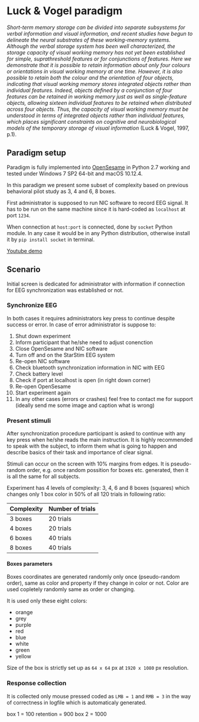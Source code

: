 # Luck & Vogel paradigm

*Short-term memory storage can be divided into separate subsystems for verbal information and visual information, and recent studies have begun to delineate the neural substrates of these working-memory systems. Although the verbal storage system has been well characterized, the storage capacity of visual working memory has not yet been established for simple, suprathreshold features or for conjunctions of features. Here we demonstrate that it is possible to retain information about only four colours or orientations in visual working memory at one time. However, it is also possible to retain both the colour and the orientation of four objects, indicating that visual working memory stores integrated objects rather than individual features. Indeed, objects defined by a conjunction of four features can be retained in working memory just as well as single-feature objects, allowing sixteen individual features to be retained when distributed across four objects. Thus, the capacity of visual working memory must be understood in terms of integrated objects rather than individual features, which places significant constraints on cognitive and neurobiological models of the temporary storage of visual information* (Luck & Vogel, 1997, p.1).

## Paradigm setup
Paradigm is fully implemented into [OpenSesame](http://www.cogsci.nl) in Python 2.7 working and tested under Windows 7 SP2 64-bit and macOS 10.12.4.

In this paradigm we present some subset of complexity based on previous behavioral pilot study as 3, 4 and 6, 8 boxes.

First administrator is supposed to run NIC software to record EEG signal. It has to be run on the same machine since it is hard-coded as `localhost` at port `1234`.

When connection at `host:port` is connected, done by `socket` Python module. In any case it would be in any Python distribution, otherwise install it by `pip install socket` in terminal.

[Youtube demo](https://www.youtube.com/watch?v=CH0tzhZdU2M)

## Scenario
Initial screen is dedicated for administrator with information if connection for EEG synchronization was established or not.

### Synchronize EEG 
In both cases it requires administrators key press to continue despite success or error. In case of error administrator is suppose to:

1. Shut down experiment
1. Inform participant that he/she need to adjust conenction
1. Close OpenSesame and NIC software
1. Turn off and on the StarStim EEG system
1. Re-open NIC software
1. Check bluetooth synchronization information in NIC with EEG
1. Check battery level
1. Check if port at localhost is open (in right down corner)
1. Re-open OpenSesame
1. Start experiment again
1. In any other cases (errors or crashes) feel free to contact me for support (ideally send me some image and caption what is wrong)

### Present stimuli
After synchronization procedure participant is asked to continue with any key press when he/she reads the main instruction. It is highly recommended to speak with the subject, to inform them what is going to happen and describe basics of their task and importance of clear signal.

Stimuli can occur on the screen with 10% margins from edges. It is pseudo-random order, e.g. once random possition for boxes etc. generated, then it is all the same for all subjects.

Experiment has 4 levels of complexity: 3, 4, 6 and 8 boxes (squares) which changes only 1 box color in 50% of all 120 trials in following ratio:

| Complexity | Number of trials |
|------------|------------------|
| 3 boxes    | 20 trials        |
| 4 boxes    | 20 trials        |
| 6 boxes    | 40 trials        |
| 8 boxes    | 40 trials        |

#### Boxes parameters
Boxes coordinates are generated randomly only once (pseudo-random order), same as color and property if they change in color or not. Color are used copletely randomly same as order or changing.

It is used only these eight colors:
* orange
* grey
* purple
* red
* blue
* white
* green
* yellow

Size of the box is strictly set up as `64 x 64` px at `1920 x 1080` px resolution.

### Response collection
It is collected only mouse pressed coded as `LMB = 1` and `RMB = 3` in the way of correctness in logfile which is automaticaly generated.


box 1 = 100
retention = 900
box 2 = 1000